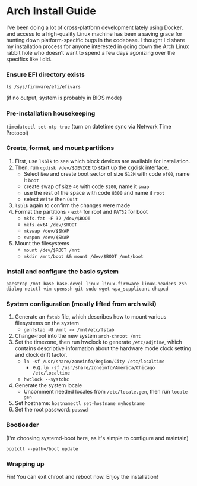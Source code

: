 # Arch Install Guide

I've been doing a lot of cross-platform development lately using Docker, and access to a high-quality Linux machine has been a saving grace for hunting down platform-specific bugs in the codebase. I thought I'd share my installation process for anyone interested in going down the Arch Linux rabbit hole who doesn't want to spend a few days agonizing over the specifics like I did.

### Ensure EFI directory exists

`ls /sys/firmware/efi/efivars`

(if no output, system is probably in BIOS mode)

### Pre-installation housekeeping

`timedatectl set-ntp true` (turn on datetime sync via Network Time Protocol)

### Create, format, and mount partitions

1. First, use `lsblk` to see which block devices are available for installation.
2. Then, run `cgdisk /dev/$DEVICE` to start up the cgdisk interface.
   - Select `New` and create boot sector of size `512M` with code `ef00`, name it `boot`
   - create swap of size `4G` with code `8200`, name it `swap`
   - use the rest of the space with code `8300` and name it `root`
   - select `Write` then `Quit`
3. `lsblk` again to confirm the changes were made
4. Format the partitions - `ext4` for root and `FAT32` for boot
   - `mkfs.fat -F 32 /dev/$BOOT`
   - `mkfs.ext4 /dev/$ROOT`
   - `mkswap /dev/$SWAP`
   - `swapon /dev/$SWAP`
5. Mount the filesystems
   - `mount /dev/$ROOT /mnt`
   - `mkdir /mnt/boot && mount /dev/$BOOT /mnt/boot`

### Install and configure the basic system

`pacstrap /mnt base base-devel linux linux-firmware linux-headers zsh dialog netctl vim openssh git sudo wget wpa_supplicant dhcpcd`

### System configuration (mostly lifted from arch wiki)

1. Generate an `fstab` file, which describes how to mount various filesystems on the system
   - `genfstab -U /mnt >> /mnt/etc/fstab`
2. Change-root into the new system `arch-chroot /mnt`
3. Set the timezone, then run hwclock to generate `/etc/adjtime`, which contains descriptive information about the hardware mode clock setting and clock drift factor.
   - `ln -sf /usr/share/zoneinfo/Region/City /etc/localtime`
     - e.g. `ln -sf /usr/share/zoneinfo/America/Chicago /etc/localtime`
   - `hwclock --systohc`
4. Generate the system locale
   - Uncomment needed locales from `/etc/locale.gen`, then run `locale-gen`
5. Set hostname: `hostnamectl set-hostname myhostname`
6. Set the root password: `passwd`

### Bootloader

(I'm choosing systemd-boot here, as it's simple to configure and maintain)

`bootctl --path=/boot update`
### Wrapping up

Fin! You can exit chroot and reboot now. Enjoy the installation!
